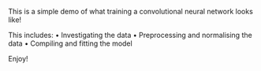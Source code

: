 This is a simple demo of what training a convolutional neural network looks like! 

This includes:
• Investigating the data 
• Preprocessing and normalising the data 
• Compiling and fitting the model

Enjoy! 
